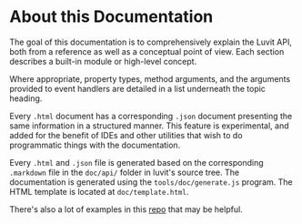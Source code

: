 # About this Documentation

<!-- type=misc -->

The goal of this documentation is to comprehensively explain the Luvit
API, both from a reference as well as a conceptual point of view.  Each
section describes a built-in module or high-level concept.

Where appropriate, property types, method arguments, and the arguments
provided to event handlers are detailed in a list underneath the topic
heading.

Every `.html` document has a corresponding `.json` document presenting
the same information in a structured manner.  This feature is
experimental, and added for the benefit of IDEs and other utilities that
wish to do programmatic things with the documentation.

Every `.html` and `.json` file is generated based on the corresponding
`.markdown` file in the `doc/api/` folder in luvit's source tree.  The
documentation is generated using the `tools/doc/generate.js` program.
The HTML template is located at `doc/template.html`.

There's also a lot of examples in this [repo](https://github.com/luvit/luvit/tree/master/examples) that may be helpful.  
